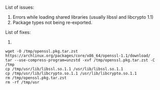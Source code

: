 List of issues:

1. Errors while loading shared libraries (usually libssl and libcrypto 1.1)
2. Package types not being re-exported.

List of fixes:

1.

```
wget -O /tmp/openssl.pkg.tar.zst https://archlinux.org/packages/core/x86_64/openssl-1.1/download/ 
tar --use-compress-program=unzstd -xvf /tmp/openssl.pkg.tar.zst -C /tmp
cp /tmp/usr/lib/libssl.so.1.1 /usr/lib/libssl.so.1.1
cp /tmp/usr/lib/libcrypto.so.1.1 /usr/lib/libcrypto.so.1.1
rm /tmp/openssl.pkg.tar.zst
rm -rf /tmp/usr
```
